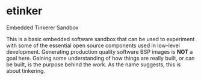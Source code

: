 # etinker
Embedded Tinkerer Sandbox

This is a basic embedded software sandbox that can be used to experiment with some of the essential open source components used in low-level development. Generating production quality software BSP images is **NOT** a goal here. Gaining some understanding of how things are really built, or can be built, is the purpose behind the work. As the name suggests, this is about tinkering.
